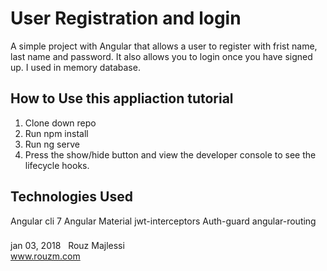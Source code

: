 # User Registration and login
A simple project with Angular that allows a user to register with frist name, last name and password. It also allows you to login once you have signed up. 
I used in memory database.

## How to Use this appliaction tutorial
1. Clone down repo
2. Run npm install
3. Run ng serve
4. Press the show/hide button and view the developer console to see the lifecycle hooks.  

## Technologies Used
Angular cli 7
Angular Material
jwt-interceptors
Auth-guard
angular-routing

###
jan 03, 2018 &nbsp; Rouz Majlessi
<br/>
www.rouzm.com
